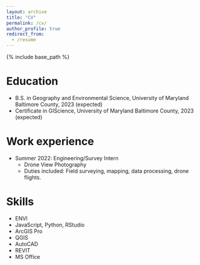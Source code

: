 ```yaml
---
layout: archive
title: "CV"
permalink: /cv/
author_profile: true
redirect_from:
  - /resume
---
```


{% include base_path %}

Education
======
* B.S. in Geography and Environmental Science, University of Maryland Baltimore County, 2023 (expected)
* Certificate in GIScience, University of Maryland Baltimore County, 2023 (expected)

Work experience
======
* Summer 2022: Engineering/Survey Intern
  * Drone View Photography
  * Duties included: Field surveying, mapping, data processing, drone flights.

Skills
======
* ENVI
* JavaScript, Python, RStudio
* ArcGIS Pro
* QGIS
* AutoCAD
* REVIT
* MS Office

